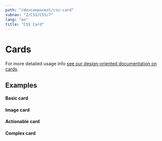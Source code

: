 ```yaml
---
path: "/devcomponent/css-card"
subnav: "2/CSS/CSS/7"
lang: "en"
title: "CSS Card"
---
```


# Cards

For more detailed usage info [see our design-oriented documentation on cards](/component/cards).

## Examples

#### Basic card

<htmlcard1></htmlcard1>

#### Image card
<htmlcard2></htmlcard2>

#### Actionable card
<htmlcard3></htmlcard3>

#### Complex card
<htmlcard4></htmlcard4>